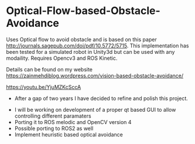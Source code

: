 # Optical-Flow-based-Obstacle-Avoidance

Uses Optical flow to avoid obstacle and is based on this paper http://journals.sagepub.com/doi/pdf/10.5772/5715. 
This implementation has been tested for a simulated robot in Unity3d but can be used with any modaility.
Requires Opencv3 and ROS Kinetic.

Details can be found on my website https://zainmehdiblog.wordpress.com/vision-based-obstacle-avoidance/

https://youtu.be/YjuMZKcSccA

* After a gap of two years I have decided to refine and polish this project. 
- I will be working on development of a proper qt based GUI to allow controlling different paramaters
- Porting it to ROS melodic and OpenCV version 4
- Possible porting to ROS2 as well
- Implement heuristic based optical avoidance

